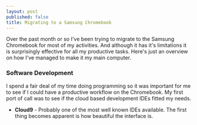 ```yaml
---
layout: post
published: false
title: Migrating to a Samsung Chromebook
---
```


Over the past month or so I've been trying to migrate to the Samsung Chromebook for most of my activities. And although it has it's limitations it is surprisingly effective for all my productive tasks. Here's just an overview on how I've managed to make it my main computer.

### Software Development

I spend a fair deal of my time doing programming so it was important for me to see if I could have a productive workflow on the Chromebook. My first port of call was to see if the cloud based development IDEs fitted my needs.

- **Cloud9** - Probably one of the most well known IDEs available. The first thing becomes apparent is how beautiful the interface is.

